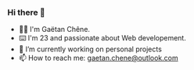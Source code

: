 ### Hi there 👋

- 👨‍💻 I'm Gaëtan Chêne.
- ⌨️ I'm 23 and passionate about Web developement.
- 🔭 I’m currently working on personal projects
- 📫 How to reach me: [gaetan.chene@outlook.com](mailto:gaetan.chene@outlook.com)
